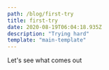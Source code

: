 ```yaml
---
path: /blog/first-try
title: first-try
date: 2020-08-19T06:04:18.935Z
description: "Trying hard"
template: "main-template"
---
```

Let's see what comes out